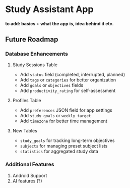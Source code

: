 # Study Assistant App

#### to add: basics + what the app is, idea behind it etc. 

## Future Roadmap

### Database Enhancements

1. Study Sessions Table
   - Add `status` field (completed, interrupted, planned)
   - Add `tags` or `categories` for better organization
   - Add `goals` or `objectives` fields
   - Add `productivity_rating` for self-assessment

2. Profiles Table
   - Add `preferences` JSON field for app settings
   - Add `study_goals` or `weekly_target`
   - Add `timezone` for better time management

3. New Tables
   - `study_goals` for tracking long-term objectives
   - `subjects` for managing preset subject lists
   - `statistics` for aggregated study data

### Additional Features

1. Android Support
2. AI features (?) 
